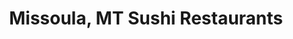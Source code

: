 ---
layout: city
title: Missoula, MT Sushi Restaurants
permalink: /montana/missoula/
stateAbbr: MT
stateName: Montana
cityName: Missoula
---